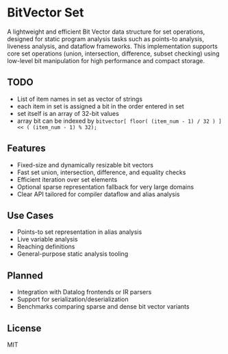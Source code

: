# BitVector Set

A lightweight and efficient Bit Vector data structure for set operations, designed for static program analysis tasks such as points-to analysis, liveness analysis, and dataflow frameworks. This implementation supports core set operations (union, intersection, difference, subset checking) using low-level bit manipulation for high performance and compact storage.


## TODO
- List of item names in set as vector of strings
- each item in set is assigned a bit in the order entered in set
- set itself is an array of 32-bit values
- array bit can be indexed by `bitvector[ floor( (item_num - 1) / 32 ) ] << ( (item_num - 1) % 32);`


## Features
- Fixed-size and dynamically resizable bit vectors
- Fast set union, intersection, difference, and equality checks
- Efficient iteration over set elements
- Optional sparse representation fallback for very large domains
- Clear API tailored for compiler dataflow and alias analysis

## Use Cases
- Points-to set representation in alias analysis
- Live variable analysis
- Reaching definitions
- General-purpose static analysis tooling

## Planned
- Integration with Datalog frontends or IR parsers
- Support for serialization/deserialization
- Benchmarks comparing sparse and dense bit vector variants

## License
MIT
